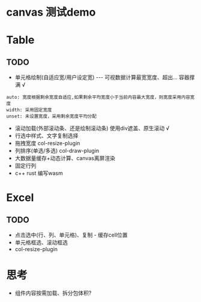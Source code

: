 # canvas 测试demo


# Table
## TODO
- 单元格绘制(自适应宽/用户设定宽) --- 可视数据计算最宽宽度、超出... 容器撑满 √
 ~~~
 auto: 宽度根据剩余宽度自适应,如果剩余平均宽度小于当前内容最大宽度，则宽度采用内容宽度
 width: 采用固定宽度
 unset: 未设置宽度，采用剩余宽度平均分配
~~~
- 滚动加载(外部滚动条、还是绘制滚动条) 使用div遮盖、原生滚动 √ 
- 行选中样式、文字复制选择
- 拖拽宽度 col-resize-plugin
- 列排序(单选/多选)     col-draw-plugin
- 大数据量缓存+动态计算、canvas离屏渲染
- 固定行列
- c++ rust 编写wasm


# Excel
## TODO
- 点击选中(行、列、单元格)、复制 - 缓存cell位置
- 单元格框选、滚动框选 
- col-resize-plugin

# 思考
- 组件内容按需加载、拆分包体积?